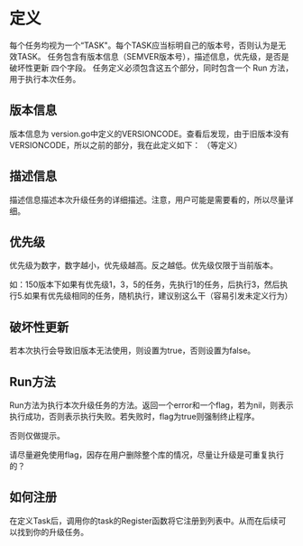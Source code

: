 # 定义
每个任务均视为一个“TASK"。每个TASK应当标明自己的版本号，否则认为是无效TASK。
任务包含有版本信息（SEMVER版本号），描述信息，优先级，是否是破坏性更新 四个字段。 
任务定义必须包含这五个部分，同时包含一个 Run 方法，用于执行本次任务。
## 版本信息
版本信息为 version.go中定义的VERSIONCODE。查看后发现，由于旧版本没有VERSIONCODE，所以之前的部分，我在此定义如下：
（等定义）
## 描述信息
描述信息描述本次升级任务的详细描述。注意，用户可能是需要看的，所以尽量详细。
## 优先级
优先级为数字，数字越小，优先级越高。反之越低。优先级仅限于当前版本。

如：150版本下如果有优先级1，3，5的任务，先执行1的任务，后执行3，然后执行5.如果有优先级相同的任务，随机执行，建议别这么干（容易引发未定义行为）

## 破坏性更新
若本次执行会导致旧版本无法使用，则设置为true，否则设置为false。

## Run方法
Run方法为执行本次升级任务的方法。返回一个error和一个flag，若为nil，则表示执行成功，否则表示执行失败。若失败时，flag为true则强制终止程序。

否则仅做提示。

请尽量避免使用flag，因存在用户删除整个库的情况，尽量让升级是可重复执行的？

## 如何注册
在定义Task后，调用你的task的Register函数将它注册到列表中。从而在后续可以找到你的升级任务。
